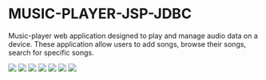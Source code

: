 # MUSIC-PLAYER-JSP-JDBC
Music-player web application designed to play
and manage audio data on a device. These application allow users to
add songs, browse their songs, search for specific songs.
        
<img src="https://i.ibb.co/H4CXMTG/image.png" />
<img src="https://i.ibb.co/QfFp6Vw/image.png" />
<img src="https://i.ibb.co/6bWfYWX/image.png" />
<img src="https://i.ibb.co/f45CSd8/image.png" />
<img src="https://i.ibb.co/kDXDjRW/image.png" />
<img src="https://i.ibb.co/FzG7xsQ/image.png" />
<img src="https://i.ibb.co/cxkrDkB/image.png" />